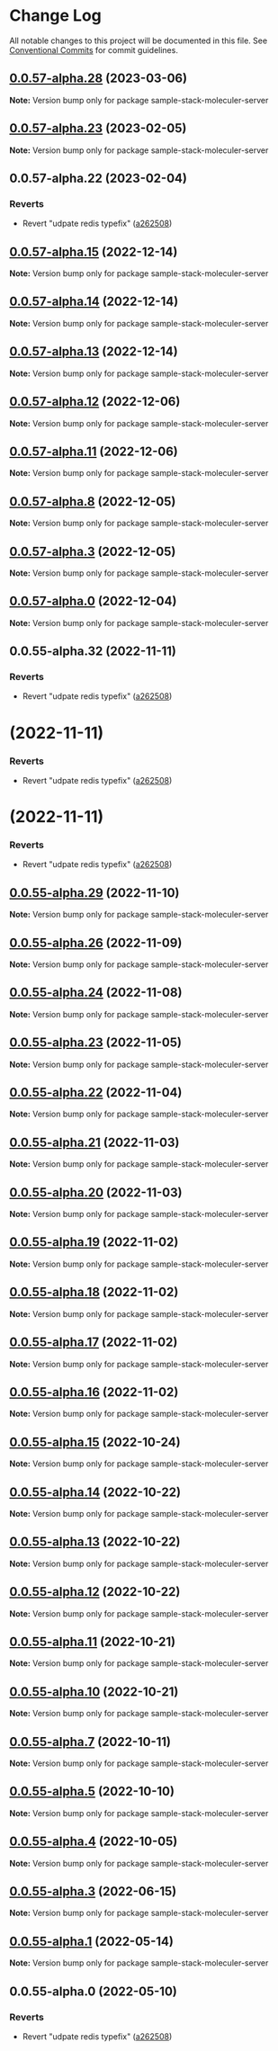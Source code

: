 # Change Log

All notable changes to this project will be documented in this file.
See [Conventional Commits](https://conventionalcommits.org) for commit guidelines.

## [0.0.57-alpha.28](https://github.com/CDEBase/fullstack-pro/compare/v0.0.57-alpha.27...v0.0.57-alpha.28) (2023-03-06)

**Note:** Version bump only for package sample-stack-moleculer-server

## [0.0.57-alpha.23](https://github.com/CDEBase/fullstack-pro/compare/v0.0.57-alpha.22...v0.0.57-alpha.23) (2023-02-05)

**Note:** Version bump only for package sample-stack-moleculer-server

## 0.0.57-alpha.22 (2023-02-04)

### Reverts

-   Revert "udpate redis typefix" ([a262508](https://github.com/CDEBase/fullstack-pro/commit/a262508a6fc45236ffd14622fc23dd689698c435))

## [0.0.57-alpha.15](https://github.com/cdmbase/fullstack-pro/compare/v0.0.57-alpha.14...v0.0.57-alpha.15) (2022-12-14)

**Note:** Version bump only for package sample-stack-moleculer-server

## [0.0.57-alpha.14](https://github.com/cdmbase/fullstack-pro/compare/v0.0.57-alpha.13...v0.0.57-alpha.14) (2022-12-14)

**Note:** Version bump only for package sample-stack-moleculer-server

## [0.0.57-alpha.13](https://github.com/cdmbase/fullstack-pro/compare/v0.0.57-alpha.12...v0.0.57-alpha.13) (2022-12-14)

**Note:** Version bump only for package sample-stack-moleculer-server

## [0.0.57-alpha.12](https://github.com/cdmbase/fullstack-pro/compare/v0.0.57-alpha.11...v0.0.57-alpha.12) (2022-12-06)

**Note:** Version bump only for package sample-stack-moleculer-server

## [0.0.57-alpha.11](https://github.com/cdmbase/fullstack-pro/compare/v0.0.57-alpha.10...v0.0.57-alpha.11) (2022-12-06)

**Note:** Version bump only for package sample-stack-moleculer-server

## [0.0.57-alpha.8](https://github.com/cdmbase/fullstack-pro/compare/v0.0.57-alpha.7...v0.0.57-alpha.8) (2022-12-05)

**Note:** Version bump only for package sample-stack-moleculer-server

## [0.0.57-alpha.3](https://github.com/cdmbase/fullstack-pro/compare/v0.0.57-alpha.2...v0.0.57-alpha.3) (2022-12-05)

**Note:** Version bump only for package sample-stack-moleculer-server

## [0.0.57-alpha.0](https://github.com/cdmbase/fullstack-pro/compare/v0.0.55-alpha.33...v0.0.57-alpha.0) (2022-12-04)

**Note:** Version bump only for package sample-stack-moleculer-server

## 0.0.55-alpha.32 (2022-11-11)

### Reverts

-   Revert "udpate redis typefix" ([a262508](https://github.com/cdmbase/fullstack-pro/commit/a262508a6fc45236ffd14622fc23dd689698c435))

# (2022-11-11)

### Reverts

-   Revert "udpate redis typefix" ([a262508](https://github.com/cdmbase/fullstack-pro/commit/a262508a6fc45236ffd14622fc23dd689698c435))

# (2022-11-11)

### Reverts

-   Revert "udpate redis typefix" ([a262508](https://github.com/cdmbase/fullstack-pro/commit/a262508a6fc45236ffd14622fc23dd689698c435))

## [0.0.55-alpha.29](https://github.com/cdmbase/fullstack-pro/compare/v0.0.55-alpha.28...v0.0.55-alpha.29) (2022-11-10)

**Note:** Version bump only for package sample-stack-moleculer-server

## [0.0.55-alpha.26](https://github.com/cdmbase/fullstack-pro/compare/v0.0.55-alpha.25...v0.0.55-alpha.26) (2022-11-09)

**Note:** Version bump only for package sample-stack-moleculer-server

## [0.0.55-alpha.24](https://github.com/cdmbase/fullstack-pro/compare/v0.0.55-alpha.23...v0.0.55-alpha.24) (2022-11-08)

**Note:** Version bump only for package sample-stack-moleculer-server

## [0.0.55-alpha.23](https://github.com/cdmbase/fullstack-pro/compare/v0.0.55-alpha.22...v0.0.55-alpha.23) (2022-11-05)

**Note:** Version bump only for package sample-stack-moleculer-server

## [0.0.55-alpha.22](https://github.com/cdmbase/fullstack-pro/compare/v0.0.55-alpha.21...v0.0.55-alpha.22) (2022-11-04)

**Note:** Version bump only for package sample-stack-moleculer-server

## [0.0.55-alpha.21](https://github.com/cdmbase/fullstack-pro/compare/v0.0.55-alpha.20...v0.0.55-alpha.21) (2022-11-03)

**Note:** Version bump only for package sample-stack-moleculer-server

## [0.0.55-alpha.20](https://github.com/cdmbase/fullstack-pro/compare/v0.0.55-alpha.19...v0.0.55-alpha.20) (2022-11-03)

**Note:** Version bump only for package sample-stack-moleculer-server

## [0.0.55-alpha.19](https://github.com/cdmbase/fullstack-pro/compare/v0.0.55-alpha.18...v0.0.55-alpha.19) (2022-11-02)

**Note:** Version bump only for package sample-stack-moleculer-server

## [0.0.55-alpha.18](https://github.com/cdmbase/fullstack-pro/compare/v0.0.55-alpha.17...v0.0.55-alpha.18) (2022-11-02)

**Note:** Version bump only for package sample-stack-moleculer-server

## [0.0.55-alpha.17](https://github.com/cdmbase/fullstack-pro/compare/v0.0.55-alpha.16...v0.0.55-alpha.17) (2022-11-02)

**Note:** Version bump only for package sample-stack-moleculer-server

## [0.0.55-alpha.16](https://github.com/cdmbase/fullstack-pro/compare/v0.0.55-alpha.15...v0.0.55-alpha.16) (2022-11-02)

**Note:** Version bump only for package sample-stack-moleculer-server

## [0.0.55-alpha.15](https://github.com/cdmbase/fullstack-pro/compare/v0.0.55-alpha.14...v0.0.55-alpha.15) (2022-10-24)

**Note:** Version bump only for package sample-stack-moleculer-server

## [0.0.55-alpha.14](https://github.com/cdmbase/fullstack-pro/compare/v0.0.55-alpha.13...v0.0.55-alpha.14) (2022-10-22)

**Note:** Version bump only for package sample-stack-moleculer-server

## [0.0.55-alpha.13](https://github.com/cdmbase/fullstack-pro/compare/v0.0.55-alpha.12...v0.0.55-alpha.13) (2022-10-22)

**Note:** Version bump only for package sample-stack-moleculer-server

## [0.0.55-alpha.12](https://github.com/cdmbase/fullstack-pro/compare/v0.0.55-alpha.11...v0.0.55-alpha.12) (2022-10-22)

**Note:** Version bump only for package sample-stack-moleculer-server

## [0.0.55-alpha.11](https://github.com/cdmbase/fullstack-pro/compare/v0.0.55-alpha.10...v0.0.55-alpha.11) (2022-10-21)

**Note:** Version bump only for package sample-stack-moleculer-server

## [0.0.55-alpha.10](https://github.com/cdmbase/fullstack-pro/compare/v0.0.55-alpha.9...v0.0.55-alpha.10) (2022-10-21)

**Note:** Version bump only for package sample-stack-moleculer-server

## [0.0.55-alpha.7](https://github.com/cdmbase/fullstack-pro/compare/v0.0.55-alpha.6...v0.0.55-alpha.7) (2022-10-11)

**Note:** Version bump only for package sample-stack-moleculer-server

## [0.0.55-alpha.5](https://github.com/cdmbase/fullstack-pro/compare/v0.0.55-alpha.4...v0.0.55-alpha.5) (2022-10-10)

**Note:** Version bump only for package sample-stack-moleculer-server

## [0.0.55-alpha.4](https://github.com/cdmbase/fullstack-pro/compare/v0.0.55-alpha.3...v0.0.55-alpha.4) (2022-10-05)

**Note:** Version bump only for package sample-stack-moleculer-server

## [0.0.55-alpha.3](https://github.com/cdmbase/fullstack-pro/compare/v0.0.55-alpha.2...v0.0.55-alpha.3) (2022-06-15)

**Note:** Version bump only for package sample-stack-moleculer-server

## [0.0.55-alpha.1](https://github.com/cdmbase/fullstack-pro/compare/v0.0.55-alpha.0...v0.0.55-alpha.1) (2022-05-14)

**Note:** Version bump only for package sample-stack-moleculer-server

## 0.0.55-alpha.0 (2022-05-10)

### Reverts

-   Revert "udpate redis typefix" ([a262508](https://github.com/cdmbase/fullstack-pro/commit/a262508a6fc45236ffd14622fc23dd689698c435))
